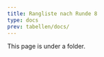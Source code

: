 ```yaml
---
title: Rangliste nach Runde 8   
type: docs
prev: tabellen/docs/
---
```


This page is under a folder.
